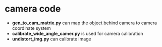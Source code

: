# camera code
- **gen_to_cam_matrix.py** can map the object behind camera to camera coordinate system
- **calibrate_wide_angle_camer.py** is used for camera calibration
- **undistort_img.py** can calibrate image